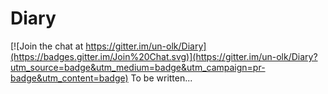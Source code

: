 # Diary

[![Join the chat at https://gitter.im/un-olk/Diary](https://badges.gitter.im/Join%20Chat.svg)](https://gitter.im/un-olk/Diary?utm_source=badge&utm_medium=badge&utm_campaign=pr-badge&utm_content=badge)
To be written...

